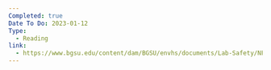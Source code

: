 ```yaml
---
Completed: true
Date To Do: 2023-01-12
Type:
  - Reading
link:
  - https://www.bgsu.edu/content/dam/BGSU/envhs/documents/Lab-Safety/NFPA-Labeling-Information.pdf
---
```

